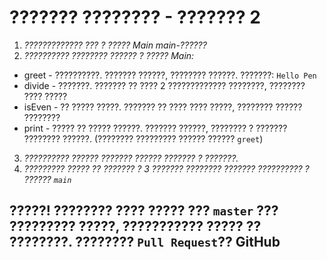# ??????? ???????? - ??????? 2

1. _????????????? ??? ? ????? Main main-??????_
2. _?????????? ???????? ?????? ? ????? Main:_
- greet - ??????????. ??????? ??????, ???????? ??????. ???????: `Hello Pen`
- divide - ???????. ??????? ?? ???? 2 ????????????? ????????, ???????? ???? ?????
- isEven - ?? ????? ?????. ??????? ?? ???? ???? ?????, ???????? ?????? ????????
- print - ????? ?? ????? ??????. ??????? ??????, ???????? ? ??????? ???????? ??????. (???????? ????????? ?????? ?????? `greet`)
3. _?????????? ?????? ??????? ?????? ??????? ? ???????._
4. _????????? ????? ?? ??????? ? 3 ??????? ???????? ??????? ?????????? ? ?????? `main`_

## ?????! ???????? ???? ????? ??? `master` ??? ????????? ?????, ??????????? ????? ?? ????????. ???????? `Pull Request`?? GitHub
